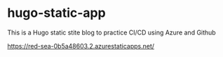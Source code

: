 # hugo-static-app

This is a Hugo static stite blog to practice CI/CD using Azure and Github

https://red-sea-0b5a48603.2.azurestaticapps.net/
